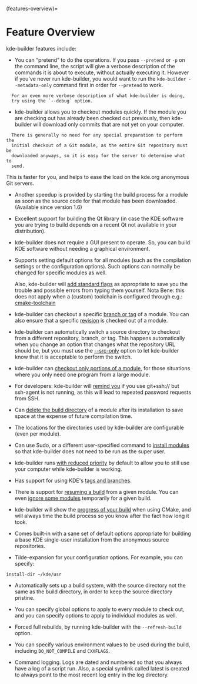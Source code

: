 (features-overview)=
# Feature Overview

kde-builder features include:

- You can “pretend” to do the operations. If you pass `--pretend` or
  `-p` on the command line, the script will give a verbose description
  of the commands it is about to execute, without actually executing it.
  However if you've never run kde-builder, you would want to run the
  `kde-builder --metadata-only` command first in order for `--pretend`
  to work.

```{tip}
  For an even more verbose description of what kde-builder is doing,
  try using the `--debug` option.
```

- kde-builder allows you to checkout modules quickly. If the module you
  are checking out has already been checked out previously, then
  kde-builder will download only commits that are not yet on your
  computer.

```{tip}
  There is generally no need for any special preparation to perform the
  initial checkout of a Git module, as the entire Git repository must be
  downloaded anyways, so it is easy for the server to determine what to
  send.
```

  This is faster for you, and helps to ease the load on the kde.org
  anonymous Git servers.

- Another speedup is provided by starting the build process for a module
  as soon as the source code for that module has been downloaded.
  (Available since version 1.6)

- Excellent support for building the Qt library (in case the KDE
  software you are trying to build depends on a recent Qt not available
  in your distribution).

- kde-builder does not require a GUI present to operate. So, you can
  build KDE software without needing a graphical environment.

- Supports setting default options for all modules (such as the
  compilation settings or the configuration options). Such options can
  normally be changed for specific modules as well.

  Also, kde-builder will [add standard flags](#kde-builder-std-flags)
  as appropriate to save you the trouble and possible errors from typing
  them yourself. Nota Bene: this does not apply when a (custom)
  toolchain is configured through e.g.:
  [cmake-toolchain](#conf-cmake-toolchain)

- kde-builder can checkout a specific [branch or tag](#using-branches)
  of a module. You can also ensure that a specific
  [revision](#conf-revision) is checked out of a module.

- kde-builder can automatically switch a source directory to checkout
  from a different repository, branch, or tag. This happens
  automatically when you change an option that changes what the
  repository URL should be, but you must use the
  [--src-only](#cmdline-src-only) option to let kde-builder know that
  it is acceptable to perform the switch.

- kde-builder can [checkout only portions of a
  module](#partial-builds), for those situations where you only need one
  program from a large module.

- For developers: kde-builder will [remind you](#ssh-agent-reminder) if
  you use git+ssh:// but ssh-agent is not running, as this will lead to
  repeated password requests from SSH.

- Can [delete the build directory](#deleting-build-dir) of a module
  after its installation to save space at the expense of future
  compilation time.

- The locations for the directories used by kde-builder are
  configurable (even per module).

- Can use Sudo, or a different user-specified command to [install
  modules](#root-installation) so that kde-builder does not need to be
  run as the super user.

- kde-builder runs [with reduced priority](#build-priority) by default
  to allow you to still use your computer while kde-builder is working.

- Has support for using KDE's [tags and branches](#using-branches).

- There is support for [resuming a build](#resuming) from a given
  module. You can even [ignore some modules](#ignoring-modules)
  temporarily for a given build.

- kde-builder will show the [progress of your build](#build-progress)
  when using CMake, and will always time the build process so you know
  after the fact how long it took.

- Comes built-in with a sane set of default options appropriate for
  building a base KDE single-user installation from the anonymous source
  repositories.

- Tilde-expansion for your configuration options. For example, you can
  specify:

```
install-dir ~/kde/usr
```

- Automatically sets up a build system, with the source directory not
  the same as the build directory, in order to keep the source directory
  pristine.

- You can specify global options to apply to every module to check out,
  and you can specify options to apply to individual modules as well.

- Forced full rebuilds, by running kde-builder with the
  `--refresh-build` option.

- You can specify various environment values to be used during the
  build, including `DO_NOT_COMPILE` and `CXXFLAGS`.

- Command logging. Logs are dated and numbered so that you always have a
  log of a script run. Also, a special symlink called latest is created
  to always point to the most recent log entry in the log directory.
